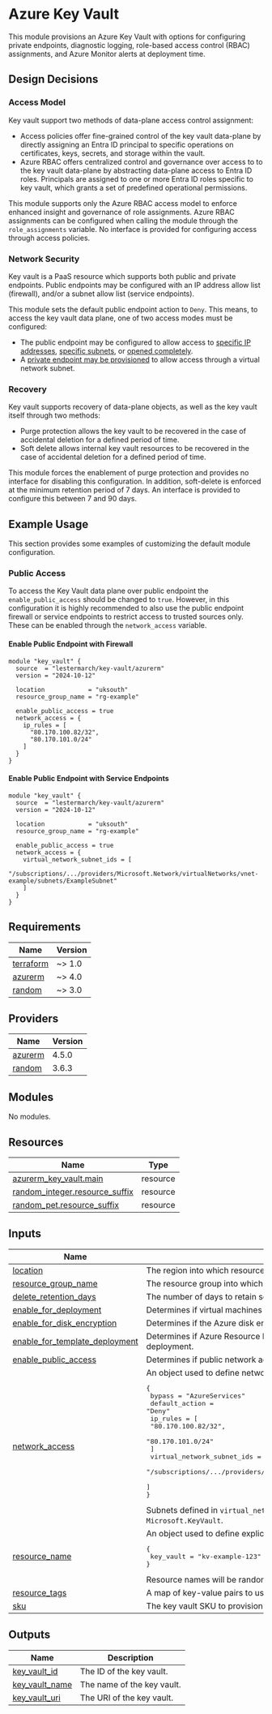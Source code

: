 # Azure Key Vault

This module provisions an Azure Key Vault with options for configuring private endpoints, diagnostic logging, role-based access control (RBAC) assignments, and Azure Monitor alerts at deployment time.

## Design Decisions

### Access Model

Key vault support two methods of data-plane access control assignment:

- Access policies offer fine-grained control of the key vault data-plane by directly assigning an Entra ID principal to specific operations on certificates, keys, secrets, and storage within the vault.
- Azure RBAC offers centralized control and governance over access to to the key vault data-plane by abstracting data-plane access to Entra ID roles. Principals are assigned to one or more Entra ID roles specific to key vault, which grants a set of predefined operational permissions.

This module supports only the Azure RBAC access model to enforce enhanced insight and governance of role assignments. Azure RBAC assignments can be configured when calling the module through the `role_assignments` variable. No interface is provided for configuring access through access policies.

### Network Security

Key vault is a PaaS resource which supports both public and private endpoints. Public endpoints may be configured with an IP address allow list (firewall), and/or a subnet allow list (service endpoints).

This module sets the default public endpoint action to `Deny`. This means, to access the key vault data plane, one of two access modes must be configured:

- The public endpoint may be configured to allow access to [specific IP addresses](#enable-public-endpoint-with-firewall), [specific subnets](#enable-public-endpoint-with-service-endpoints), or [opened completely](#enable-public-endpoint-without-restriction).
- A [private endpoint may be provisioned](#provision-a-private-endpoint) to allow access through a virtual network subnet.

### Recovery

Key vault supports recovery of data-plane objects, as well as the key vault itself through two methods:

- Purge protection allows the key vault to be recovered in the case of accidental deletion for a defined period of time.
- Soft delete allows internal key vault resources to be recovered in the case of accidental deletion for a defined period of time.

This module forces the enablement of purge protection and provides no interface for disabling this configuration. In addition, soft-delete is enforced at the minimum retention period of 7 days. An interface is provided to configure this between 7 and 90 days.

## Example Usage

This section provides some examples of customizing the default module configuration.

### Public Access

To access the Key Vault data plane over public endpoint the `enable_public_access` should be changed to `true`. However, in this configuration it is highly recommended to also use the public endpoint firewall or service endpoints to restrict access to trusted sources only. These can be enabled through the `network_access` variable.

#### Enable Public Endpoint with Firewall

```hcl
module "key_vault" {
  source  = "lestermarch/key-vault/azurerm"
  version = "2024-10-12"

  location            = "uksouth"
  resource_group_name = "rg-example"

  enable_public_access = true
  network_access = {
    ip_rules = [
      "80.170.100.82/32",
      "80.170.101.0/24"
    ]
  }
}
```

#### Enable Public Endpoint with Service Endpoints

```hcl
module "key_vault" {
  source  = "lestermarch/key-vault/azurerm"
  version = "2024-10-12"

  location            = "uksouth"
  resource_group_name = "rg-example"

  enable_public_access = true
  network_access = {
    virtual_network_subnet_ids = [
      "/subscriptions/.../providers/Microsoft.Network/virtualNetworks/vnet-example/subnets/ExampleSubnet"
    ]
  }
}
```

<!-- BEGIN_TF_DOCS -->
## Requirements

| Name | Version |
|------|---------|
| <a name="requirement_terraform"></a> [terraform](#requirement\_terraform) | ~> 1.0 |
| <a name="requirement_azurerm"></a> [azurerm](#requirement\_azurerm) | ~> 4.0 |
| <a name="requirement_random"></a> [random](#requirement\_random) | ~> 3.0 |

## Providers

| Name | Version |
|------|---------|
| <a name="provider_azurerm"></a> [azurerm](#provider\_azurerm) | 4.5.0 |
| <a name="provider_random"></a> [random](#provider\_random) | 3.6.3 |

## Modules

No modules.

## Resources

| Name | Type |
|------|------|
| [azurerm_key_vault.main](https://registry.terraform.io/providers/hashicorp/azurerm/latest/docs/resources/key_vault) | resource |
| [random_integer.resource_suffix](https://registry.terraform.io/providers/hashicorp/random/latest/docs/resources/integer) | resource |
| [random_pet.resource_suffix](https://registry.terraform.io/providers/hashicorp/random/latest/docs/resources/pet) | resource |

## Inputs

| Name | Description | Type | Default | Required |
|------|-------------|------|---------|:--------:|
| <a name="input_location"></a> [location](#input\_location) | The region into which resources will be deployed. | `string` | n/a | yes |
| <a name="input_resource_group_name"></a> [resource\_group\_name](#input\_resource\_group\_name) | The resource group into which resources will be deployed. | `string` | n/a | yes |
| <a name="input_delete_retention_days"></a> [delete\_retention\_days](#input\_delete\_retention\_days) | The number of days to retain soft-deleted keys, secrets, and certificates. | `number` | `7` | no |
| <a name="input_enable_for_deployment"></a> [enable\_for\_deployment](#input\_enable\_for\_deployment) | Determines if virtual machines can retrieve secrets from the key vault during deployment. | `bool` | `false` | no |
| <a name="input_enable_for_disk_encryption"></a> [enable\_for\_disk\_encryption](#input\_enable\_for\_disk\_encryption) | Determines if the Azure disk encryption service can retrieve secrets from the key vault. | `bool` | `false` | no |
| <a name="input_enable_for_template_deployment"></a> [enable\_for\_template\_deployment](#input\_enable\_for\_template\_deployment) | Determines if Azure Resource Manager can retrieve secrets from the key vault during template deployment. | `bool` | `false` | no |
| <a name="input_enable_public_access"></a> [enable\_public\_access](#input\_enable\_public\_access) | Determines if public network access should be enabled. | `bool` | `false` | no |
| <a name="input_network_access"></a> [network\_access](#input\_network\_access) | An object used to define network access to key vault, in the format:<pre>{<br>  bypass         = "AzureServices"<br>  default_action = "Deny"<br>  ip_rules = [<br>    "80.170.100.82/32",<br>    "80.170.101.0/24"<br>  ]<br>  virtual_network_subnet_ids = [<br>    "/subscriptions/.../providers/Microsoft.Network/virtualNetworks/vnet-example/subnets/ExampleSubnet"<br>  ]<br>}</pre>Subnets defined in `virtual_network_subnet_ids` should be configured with service endpoint for `Microsoft.KeyVault`. | <pre>object({<br>    bypass                     = optional(string, "AzureServices")<br>    default_action             = optional(string, "Deny")<br>    ip_rules                   = optional(list(string))<br>    virtual_network_subnet_ids = optional(list(string))<br>  })</pre> | <pre>{<br>  "bypass": "AzureServices",<br>  "default_action": "Deny"<br>}</pre> | no |
| <a name="input_resource_name"></a> [resource\_name](#input\_resource\_name) | An object used to define explicit resource names, in the format:<pre>{<br>  key_vault = "kv-example-123"<br>}</pre>Resource names will be randomly generated if not provided. | <pre>object({<br>    key_vault = optional(string, null)<br>  })</pre> | `{}` | no |
| <a name="input_resource_tags"></a> [resource\_tags](#input\_resource\_tags) | A map of key-value pairs to use as resource tags. | `map(string)` | `null` | no |
| <a name="input_sku"></a> [sku](#input\_sku) | The key vault SKU to provision. | `string` | `"Standard"` | no |

## Outputs

| Name | Description |
|------|-------------|
| <a name="output_key_vault_id"></a> [key\_vault\_id](#output\_key\_vault\_id) | The ID of the key vault. |
| <a name="output_key_vault_name"></a> [key\_vault\_name](#output\_key\_vault\_name) | The name of the key vault. |
| <a name="output_key_vault_uri"></a> [key\_vault\_uri](#output\_key\_vault\_uri) | The URI of the key vault. |
<!-- END_TF_DOCS -->
